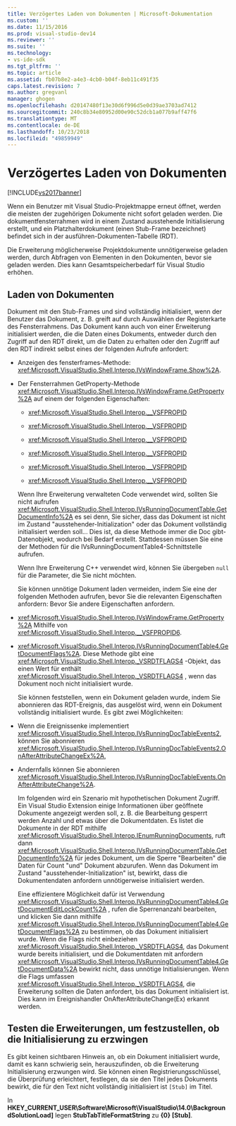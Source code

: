 ```yaml
---
title: Verzögertes Laden von Dokumenten | Microsoft-Dokumentation
ms.custom: ''
ms.date: 11/15/2016
ms.prod: visual-studio-dev14
ms.reviewer: ''
ms.suite: ''
ms.technology:
- vs-ide-sdk
ms.tgt_pltfrm: ''
ms.topic: article
ms.assetid: fb07b8e2-a4e3-4cb0-b04f-8eb11c491f35
caps.latest.revision: 7
ms.author: gregvanl
manager: ghogen
ms.openlocfilehash: d20147480f13e30d6f996d5e0d39ae3703ad7412
ms.sourcegitcommit: 240c8b34e80952d00e90c52dcb1a077b9aff47f6
ms.translationtype: MT
ms.contentlocale: de-DE
ms.lasthandoff: 10/23/2018
ms.locfileid: "49859949"
---
```

# <a name="delayed-document-loading"></a>Verzögertes Laden von Dokumenten
[!INCLUDE[vs2017banner](../../includes/vs2017banner.md)]

Wenn ein Benutzer mit Visual Studio-Projektmappe erneut öffnet, werden die meisten der zugehörigen Dokumente nicht sofort geladen werden. Die dokumentfensterrahmen wird in einem Zustand ausstehende Initialisierung erstellt, und ein Platzhalterdokument (einen Stub-Frame bezeichnet) befindet sich in der ausführen-Dokumenten-Tabelle (RDT).  
  
 Die Erweiterung möglicherweise Projektdokumente unnötigerweise geladen werden, durch Abfragen von Elementen in den Dokumenten, bevor sie geladen werden. Dies kann Gesamtspeicherbedarf für Visual Studio erhöhen.  
  
## <a name="document-loading"></a>Laden von Dokumenten  
 Dokument mit den Stub-Frames und sind vollständig initialisiert, wenn der Benutzer das Dokument, z. B. greift auf durch Auswählen der Registerkarte des Fensterrahmens. Das Dokument kann auch von einer Erweiterung initialisiert werden, die die Daten eines Dokuments, entweder durch den Zugriff auf den RDT direkt, um die Daten zu erhalten oder den Zugriff auf den RDT indirekt selbst eines der folgenden Aufrufe anfordert:  
  
- Anzeigen des fensterframes-Methode: <xref:Microsoft.VisualStudio.Shell.Interop.IVsWindowFrame.Show%2A>.  
  
- Der Fensterrahmen GetProperty-Methode <xref:Microsoft.VisualStudio.Shell.Interop.IVsWindowFrame.GetProperty%2A> auf einem der folgenden Eigenschaften:  
  
  -   <xref:Microsoft.VisualStudio.Shell.Interop.__VSFPROPID>  
  
  -   <xref:Microsoft.VisualStudio.Shell.Interop.__VSFPROPID>  
  
  -   <xref:Microsoft.VisualStudio.Shell.Interop.__VSFPROPID>  
  
  -   <xref:Microsoft.VisualStudio.Shell.Interop.__VSFPROPID>  
  
  -   <xref:Microsoft.VisualStudio.Shell.Interop.__VSFPROPID>  
  
  -   <xref:Microsoft.VisualStudio.Shell.Interop.__VSFPROPID>  
  
  Wenn Ihre Erweiterung verwalteten Code verwendet wird, sollten Sie nicht aufrufen <xref:Microsoft.VisualStudio.Shell.Interop.IVsRunningDocumentTable.GetDocumentInfo%2A> es sei denn, Sie sicher, dass das Dokument ist nicht im Zustand "ausstehender-Initialization" oder das Dokument vollständig initialisiert werden soll... Dies ist, da diese Methode immer die Doc gibt-Datenobjekt, wodurch bei Bedarf erstellt. Stattdessen müssen Sie eine der Methoden für die IVsRunningDocumentTable4-Schnittstelle aufrufen.  
  
  Wenn Ihre Erweiterung C++ verwendet wird, können Sie übergeben `null` für die Parameter, die Sie nicht möchten.  
  
  Sie können unnötige Dokument laden vermeiden, indem Sie eine der folgenden Methoden aufrufen, bevor Sie die relevanten Eigenschaften anfordern: Bevor Sie andere Eigenschaften anfordern.  
  
- <xref:Microsoft.VisualStudio.Shell.Interop.IVsWindowFrame.GetProperty%2A> Mithilfe von <xref:Microsoft.VisualStudio.Shell.Interop.__VSFPROPID6>.  
  
- <xref:Microsoft.VisualStudio.Shell.Interop.IVsRunningDocumentTable4.GetDocumentFlags%2A>. Diese Methode gibt eine <xref:Microsoft.VisualStudio.Shell.Interop._VSRDTFLAGS4> -Objekt, das einen Wert für enthält <xref:Microsoft.VisualStudio.Shell.Interop._VSRDTFLAGS4> , wenn das Dokument noch nicht initialisiert wurde.  
  
  Sie können feststellen, wenn ein Dokument geladen wurde, indem Sie abonnieren das RDT-Ereignis, das ausgelöst wird, wenn ein Dokument vollständig initialisiert wurde. Es gibt zwei Möglichkeiten:  
  
- Wenn die Ereignissenke implementiert <xref:Microsoft.VisualStudio.Shell.Interop.IVsRunningDocTableEvents2>, können Sie abonnieren <xref:Microsoft.VisualStudio.Shell.Interop.IVsRunningDocTableEvents2.OnAfterAttributeChangeEx%2A>,  
  
- Andernfalls können Sie abonnieren <xref:Microsoft.VisualStudio.Shell.Interop.IVsRunningDocTableEvents.OnAfterAttributeChange%2A>.  
  
  Im folgenden wird ein Szenario mit hypothetischen Dokument Zugriff. Ein Visual Studio Extension einige Informationen über geöffnete Dokumente angezeigt werden soll, z. B. die Bearbeitung gesperrt werden Anzahl und etwas über die Dokumentdaten. Es listet die Dokumente in der RDT mithilfe <xref:Microsoft.VisualStudio.Shell.Interop.IEnumRunningDocuments>, ruft dann <xref:Microsoft.VisualStudio.Shell.Interop.IVsRunningDocumentTable.GetDocumentInfo%2A> für jedes Dokument, um die Sperre "Bearbeiten" die Daten für Count "und" Dokument abzurufen. Wenn das Dokument im Zustand "ausstehender-Initialization" ist, bewirkt, dass die Dokumentendaten anfordern unnötigerweise initialisiert werden.  
  
  Eine effizientere Möglichkeit dafür ist Verwendung <xref:Microsoft.VisualStudio.Shell.Interop.IVsRunningDocumentTable4.GetDocumentEditLockCount%2A> , rufen die Sperrenanzahl bearbeiten, und klicken Sie dann mithilfe <xref:Microsoft.VisualStudio.Shell.Interop.IVsRunningDocumentTable4.GetDocumentFlags%2A> zu bestimmen, ob das Dokument initialisiert wurde. Wenn die Flags nicht einbeziehen <xref:Microsoft.VisualStudio.Shell.Interop._VSRDTFLAGS4>, das Dokument wurde bereits initialisiert, und die Dokumentdaten mit anfordern <xref:Microsoft.VisualStudio.Shell.Interop.IVsRunningDocumentTable4.GetDocumentData%2A> bewirkt nicht, dass unnötige Initialisierungen. Wenn die Flags umfassen <xref:Microsoft.VisualStudio.Shell.Interop._VSRDTFLAGS4>, die Erweiterung sollten die Daten anfordert, bis das Dokument initialisiert ist. Dies kann im Ereignishandler OnAfterAttributeChange(Ex) erkannt werden.  
  
## <a name="testing-extensions-to-see-if-they-force-initialization"></a>Testen die Erweiterungen, um festzustellen, ob die Initialisierung zu erzwingen  
 Es gibt keinen sichtbaren Hinweis an, ob ein Dokument initialisiert wurde, damit es kann schwierig sein, herauszufinden, ob die Erweiterung Initialisierung erzwungen wird. Sie können einen Registrierungsschlüssel, die Überprüfung erleichtert, festlegen, da sie den Titel jedes Dokuments bewirkt, die für den Text nicht vollständig initialisiert ist `[Stub]` im Titel.  
  
 In **HKEY_CURRENT_USER\Software\Microsoft\VisualStudio\14.0\BackgroundSolutionLoad]** legen **StubTabTitleFormatString** zu  **{0} [Stub]**.

